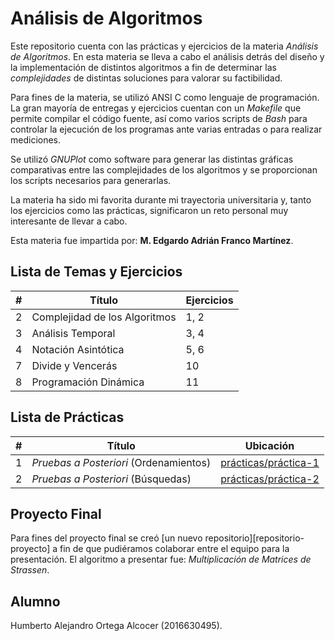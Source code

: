 # Análisis de Algoritmos

Este repositorio cuenta con las prácticas y ejercicios de la materia _Análisis
de Algoritmos_. En esta materia se lleva a cabo el análisis detrás del diseño y
la implementación de distintos algoritmos a fin de determinar las _complejidades_
de distintas soluciones para valorar su factibilidad.

Para fines de la materia, se utilizó ANSI C como lenguaje de programación. La
gran mayoría de entregas y ejercicios cuentan con un _Makefile_ que permite
compilar el código fuente, así como varios scripts de _Bash_ para controlar
la ejecución de los programas ante varias entradas o para realizar mediciones.

Se utilizó _GNUPlot_ como software para generar las distintas gráficas comparativas
entre las complejidades de los algoritmos y se proporcionan los scripts necesarios
para generarlas.

La materia ha sido mi favorita durante mi trayectoria universitaria y, tanto
los ejercicios como las prácticas, significaron un reto personal muy interesante
de llevar a cabo.

Esta materia fue impartida por: **M. Edgardo Adrián Franco Martínez**.

## Lista de Temas y Ejercicios

|#|Título|Ejercicios|
|---|---|---|
|2|Complejidad de los Algoritmos|1, 2|
|3|Análisis Temporal|3, 4|
|4|Notación Asintótica|5, 6|
|7|Divide y Vencerás|10|
|8|Programación Dinámica|11|


## Lista de Prácticas

|#|Título|Ubicación|
|---|---|---|
|1|_Pruebas a Posteriori_ (Ordenamientos)|[prácticas/práctica-1][practica-1]|
|2|_Pruebas a Posteriori_ (Búsquedas)|[prácticas/práctica-2][practica-2]|

## Proyecto Final

Para fines del proyecto final se creó [un nuevo repositorio][repositorio-proyecto]
a fin de que pudiéramos colaborar entre el equipo para la presentación. El
algoritmo a presentar fue: _Multiplicación de Matrices de Strassen_.

## Alumno

Humberto Alejandro Ortega Alcocer (2016630495).

<!-- Referencias -->
[practica-1]: /prácticas/práctica-1/README.md
[practica-2]: /prácticas/práctica-2/README.md

